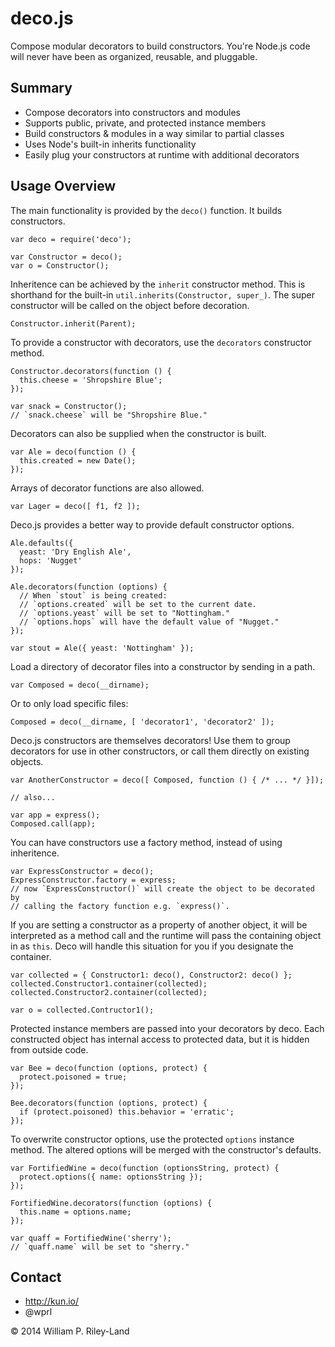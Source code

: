 deco.js
=======
Compose modular decorators to build constructors.  You're Node.js code will never have been as organized, reusable, and pluggable.

Summary
-------

 * Compose decorators into constructors and modules
 * Supports public, private, and protected instance members
 * Build constructors & modules in a way similar to partial classes
 * Uses Node's built-in inherits functionality
 * Easily plug your constructors at runtime with additional decorators

Usage Overview
--------------

The main functionality is provided by the `deco()` function.  It builds constructors.

    var deco = require('deco');

    var Constructor = deco();
    var o = Constructor();

Inheritence can be achieved by the `inherit` constructor method.  This is shorthand for the built-in `util.inherits(Constructor, super_)`.  The super constructor will be called on the object before decoration.

    Constructor.inherit(Parent);

To provide a constructor with decorators, use the `decorators` constructor method.

    Constructor.decorators(function () {
      this.cheese = 'Shropshire Blue';
    });

    var snack = Constructor();
    // `snack.cheese` will be "Shropshire Blue."

Decorators can also be supplied when the constructor is built.

    var Ale = deco(function () {
      this.created = new Date();
    });

Arrays of decorator functions are also allowed.

    var Lager = deco([ f1, f2 ]);

Deco.js provides a better way to provide default constructor options.

    Ale.defaults({
      yeast: 'Dry English Ale',
      hops: 'Nugget'
    });

    Ale.decorators(function (options) {
      // When `stout` is being created:
      // `options.created` will be set to the current date.
      // `options.yeast` will be set to "Nottingham."
      // `options.hops` will have the default value of "Nugget."
    });

    var stout = Ale({ yeast: 'Nottingham' });


Load a directory of decorator files into a constructor by sending in a path.

    var Composed = deco(__dirname);

Or to only load specific files:

    Composed = deco(__dirname, [ 'decorator1', 'decorator2' ]);

Deco.js constructors are themselves decorators!  Use them to group decorators for use in other constructors, or call them directly on existing objects.

    var AnotherConstructor = deco([ Composed, function () { /* ... */ }]);

    // also...

    var app = express();
    Composed.call(app);

You can have constructors use a factory method, instead of using inheritence.

    var ExpressConstructor = deco();
    ExpressConstructor.factory = express;
    // now `ExpressConstructor()` will create the object to be decorated by
    // calling the factory function e.g. `express()`.

If you are setting a constructor as a property of another object, it will be interpreted as a method call and the runtime will pass the containing object in as `this`.  Deco will handle this situation for you if you designate the container.

    var collected = { Constructor1: deco(), Constructor2: deco() };
    collected.Constructor1.container(collected);
    collected.Constructor2.container(collected);

    var o = collected.Contructor1();

Protected instance members are passed into your decorators by deco.  Each constructed object has internal access to protected data, but it is hidden from outside code.

    var Bee = deco(function (options, protect) {
      protect.poisoned = true;
    });

    Bee.decorators(function (options, protect) {
      if (protect.poisoned) this.behavior = 'erratic';
    });

To overwrite constructor options, use the protected `options` instance method.  The altered options will be merged with the constructor's defaults.

    var FortifiedWine = deco(function (optionsString, protect) {
      protect.options({ name: optionsString });
    });

    FortifiedWine.decorators(function (options) {
      this.name = options.name;
    });

    var quaff = FortifiedWine('sherry');
    // `quaff.name` will be set to "sherry."

Contact
-------

 * http://kun.io/
 * @wprl

&copy; 2014 William P. Riley-Land
